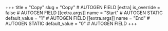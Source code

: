 +++
title = "Copy"
slug = "Copy" # AUTOGEN FIELD
[extra]
is_override = false # AUTOGEN FIELD
[[extra.args]]
name = "Start" # AUTOGEN STATIC
default_value = "1" # AUTOGEN FIELD
[[extra.args]]
name = "End" # AUTOGEN STATIC
default_value = "0" # AUTOGEN FIELD
+++